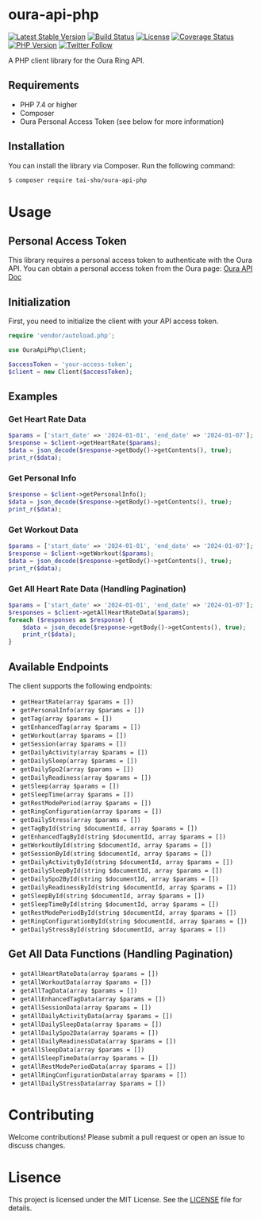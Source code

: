 # oura-api-php
[![Latest Stable Version](https://poser.pugx.org/tai-sho/oura-api-php/v/stable)](https://packagist.org/packages/tai-sho/oura-api-php)
[![Build Status](https://github.com/tai-sho/oura-api-php/actions/workflows/code_check.yml/badge.svg)](https://github.com/tai-sho/oura-api-php/actions/workflows/code_check.yml)
[![License](https://poser.pugx.org/tai-sho/oura-api-php/license)](https://packagist.org/packages/tai-sho/oura-api-php)
[![Coverage Status](https://coveralls.io/repos/github/tai-sho/oura-api-php/badge.svg?branch=main)](https://coveralls.io/github/tai-sho/oura-api-php?branch=main)
[![PHP Version](https://img.shields.io/badge/php-%3E%3D7.4-blue)](https://packagist.org/packages/tai-sho/oura-api-php)
[![Twitter Follow](https://img.shields.io/twitter/follow/tai-sho.svg?style=social&label=Follow)](https://twitter.com/tai-sho)

A PHP client library for the Oura Ring API.

## Requirements

- PHP 7.4 or higher
- Composer
- Oura Personal Access Token (see below for more information)

## Installation

You can install the library via Composer. Run the following command:

```bash
$ composer require tai-sho/oura-api-php
```

# Usage
## Personal Access Token
This library requires a personal access token to authenticate with the Oura API. You can obtain a personal access token from the Oura page:
[Oura API Doc](https://cloud.ouraring.com/docs)

## Initialization
First, you need to initialize the client with your API access token.
```php
require 'vendor/autoload.php';

use OuraApiPhp\Client;

$accessToken = 'your-access-token';
$client = new Client($accessToken);
```

## Examples
### Get Heart Rate Data
```php
$params = ['start_date' => '2024-01-01', 'end_date' => '2024-01-07'];
$response = $client->getHeartRate($params);
$data = json_decode($response->getBody()->getContents(), true);
print_r($data);
```
### Get Personal Info
```php
$response = $client->getPersonalInfo();
$data = json_decode($response->getBody()->getContents(), true);
print_r($data);

```
### Get Workout Data
```php
$params = ['start_date' => '2024-01-01', 'end_date' => '2024-01-07'];
$response = $client->getWorkout($params);
$data = json_decode($response->getBody()->getContents(), true);
print_r($data);
```
### Get All Heart Rate Data (Handling Pagination)
```php
$params = ['start_date' => '2024-01-01', 'end_date' => '2024-01-07'];
$responses = $client->getAllHeartRateData($params);
foreach ($responses as $response) {
    $data = json_decode($response->getBody()->getContents(), true);
    print_r($data);
}

```
## Available Endpoints
The client supports the following endpoints:

- `getHeartRate(array $params = [])`
- `getPersonalInfo(array $params = [])`
- `getTag(array $params = [])`
- `getEnhancedTag(array $params = [])`
- `getWorkout(array $params = [])`
- `getSession(array $params = [])`
- `getDailyActivity(array $params = [])`
- `getDailySleep(array $params = [])`
- `getDailySpo2(array $params = [])`
- `getDailyReadiness(array $params = [])`
- `getSleep(array $params = [])`
- `getSleepTime(array $params = [])`
- `getRestModePeriod(array $params = [])`
- `getRingConfiguration(array $params = [])`
- `getDailyStress(array $params = [])`
- `getTagById(string $documentId, array $params = [])`
- `getEnhancedTagById(string $documentId, array $params = [])`
- `getWorkoutById(string $documentId, array $params = [])`
- `getSessionById(string $documentId, array $params = [])`
- `getDailyActivityById(string $documentId, array $params = [])`
- `getDailySleepById(string $documentId, array $params = [])`
- `getDailySpo2ById(string $documentId, array $params = [])`
- `getDailyReadinessById(string $documentId, array $params = [])`
- `getSleepById(string $documentId, array $params = [])`
- `getSleepTimeById(string $documentId, array $params = [])`
- `getRestModePeriodById(string $documentId, array $params = [])`
- `getRingConfigurationById(string $documentId, array $params = [])`
- `getDailyStressById(string $documentId, array $params = [])`

## Get All Data Functions (Handling Pagination)
- `getAllHeartRateData(array $params = [])`
- `getAllWorkoutData(array $params = [])`
- `getAllTagData(array $params = [])`
- `getAllEnhancedTagData(array $params = [])`
- `getAllSessionData(array $params = [])`
- `getAllDailyActivityData(array $params = [])`
- `getAllDailySleepData(array $params = [])`
- `getAllDailySpo2Data(array $params = [])`
- `getAllDailyReadinessData(array $params = [])`
- `getAllSleepData(array $params = [])`
- `getAllSleepTimeData(array $params = [])`
- `getAllRestModePeriodData(array $params = [])`
- `getAllRingConfigurationData(array $params = [])`
- `getAllDailyStressData(array $params = [])`

# Contributing
Welcome contributions! Please submit a pull request or open an issue to discuss changes.

# Lisence
This project is licensed under the MIT License. See the [LICENSE](https://github.com/tai-sho/oura-api-php/blob/main/LICENSE) file for details.
